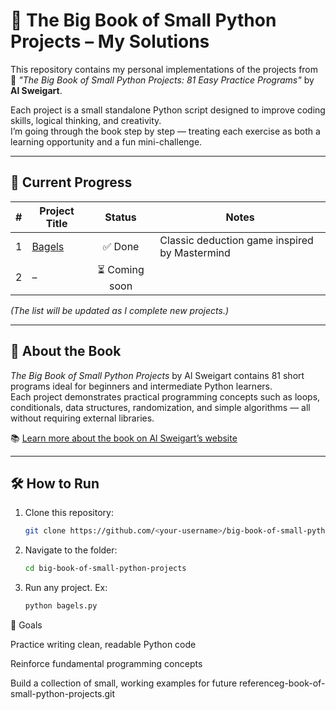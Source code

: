 # 🐍 The Big Book of Small Python Projects – My Solutions

This repository contains my personal implementations of the projects from  
📘 *"The Big Book of Small Python Projects: 81 Easy Practice Programs"* by **Al Sweigart**.

Each project is a small standalone Python script designed to improve coding skills, logical thinking, and creativity.  
I’m going through the book step by step — treating each exercise as both a learning opportunity and a fun mini-challenge.

---

## 🧩 Current Progress

| # | Project Title | Status | Notes |
|:-:|----------------|:-------:|-------|
| 1 | [Bagels](./bagels.py) | ✅ Done | Classic deduction game inspired by Mastermind |
| 2 | – | ⏳ Coming soon | |

*(The list will be updated as I complete new projects.)*

---

## 🧠 About the Book

*The Big Book of Small Python Projects* by Al Sweigart contains 81 short programs ideal for beginners and intermediate Python learners.  
Each project demonstrates practical programming concepts such as loops, conditionals, data structures, randomization, and simple algorithms — all without requiring external libraries.

📚 [Learn more about the book on Al Sweigart’s website](https://inventwithpython.com/bigbookpython/)

---

## 🛠️ How to Run

1. Clone this repository:
   ```bash
   git clone https://github.com/<your-username>/big-book-of-small-python-projects.git
3. Navigate to the folder:
   ```bash
   cd big-book-of-small-python-projects
5. Run any project. Ex:
   ```bash
   python bagels.py

🎯 Goals

Practice writing clean, readable Python code

Reinforce fundamental programming concepts

Build a collection of small, working examples for future referenceg-book-of-small-python-projects.git
